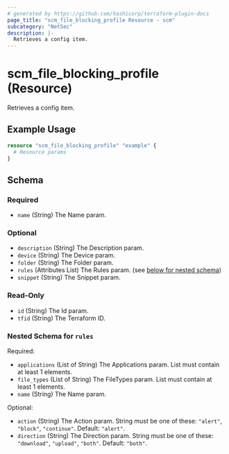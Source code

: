 ```yaml
---
# generated by https://github.com/hashicorp/terraform-plugin-docs
page_title: "scm_file_blocking_profile Resource - scm"
subcategory: "NetSec"
description: |-
  Retrieves a config item.
---
```


# scm_file_blocking_profile (Resource)

Retrieves a config item.

## Example Usage

```terraform
resource "scm_file_blocking_profile" "example" {
  # Resource params
}
```

<!-- schema generated by tfplugindocs -->
## Schema

### Required

- `name` (String) The Name param.

### Optional

- `description` (String) The Description param.
- `device` (String) The Device param.
- `folder` (String) The Folder param.
- `rules` (Attributes List) The Rules param. (see [below for nested schema](#nestedatt--rules))
- `snippet` (String) The Snippet param.

### Read-Only

- `id` (String) The Id param.
- `tfid` (String) The Terraform ID.

<a id="nestedatt--rules"></a>
### Nested Schema for `rules`

Required:

- `applications` (List of String) The Applications param. List must contain at least 1 elements.
- `file_types` (List of String) The FileTypes param. List must contain at least 1 elements.
- `name` (String) The Name param.

Optional:

- `action` (String) The Action param. String must be one of these: `"alert"`, `"block"`, `"continue"`. Default: `"alert"`.
- `direction` (String) The Direction param. String must be one of these: `"download"`, `"upload"`, `"both"`. Default: `"both"`.
